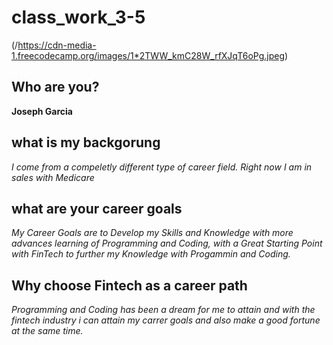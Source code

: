 # class_work_3-5
(/https://cdn-media-1.freecodecamp.org/images/1*2TWW_kmC28W_rfXJqT6oPg.jpeg)

## Who are you?
 **Joseph Garcia**
 
## what is my backgorung  
_I come from a compeletly different type of career field. Right now I am in sales with Medicare_

## what are your career goals 
_My Career Goals are to Develop my Skills and Knowledge with more advances learning of Programming and Coding, with a Great Starting Point with FinTech to further my Knowledge with Progammin and Coding._
## Why choose Fintech as a career path
_Programming and Coding has been a dream for me to attain and with the fintech industry i can attain my carrer goals and also make a good fortune at the same time._ 

